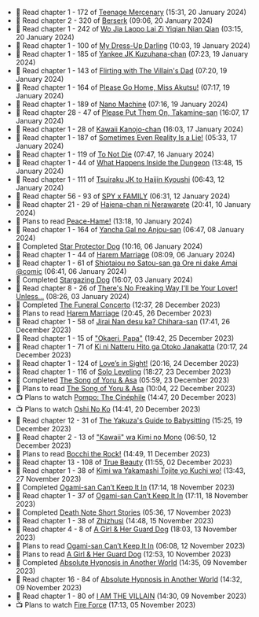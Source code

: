 <!-- ANILIST_ACTIVITY:start -->

-   📖 Read chapter 1 - 172 of [Teenage Mercenary](https://anilist.co/manga/126297) (15:31, 20 January 2024)
-   📖 Read chapter 2 - 320 of [Berserk](https://anilist.co/manga/30002) (09:06, 20 January 2024)
-   📖 Read chapter 1 - 242 of [Wo Jia Laopo Lai Zi Yiqian Nian Qian](https://anilist.co/manga/146267) (03:15, 20 January 2024)
-   📖 Read chapter 1 - 100 of [My Dress-Up Darling](https://anilist.co/manga/101583) (10:03, 19 January 2024)
-   📖 Read chapter 1 - 185 of [Yankee JK Kuzuhana-chan](https://anilist.co/manga/116822) (07:23, 19 January 2024)
-   📖 Read chapter 1 - 143 of [Flirting with The Villain's Dad](https://anilist.co/manga/117581) (07:20, 19 January 2024)
-   📖 Read chapter 1 - 164 of [Please Go Home, Miss Akutsu!](https://anilist.co/manga/113501) (07:17, 19 January 2024)
-   📖 Read chapter 1 - 189 of [Nano Machine](https://anilist.co/manga/120980) (07:16, 19 January 2024)
-   📖 Read chapter 28 - 47 of [Please Put Them On, Takamine-san](https://anilist.co/manga/107559) (16:07, 17 January 2024)
-   📖 Read chapter 1 - 28 of [Kawaii Kanojo-chan](https://anilist.co/manga/144155) (16:03, 17 January 2024)
-   📖 Read chapter 1 - 187 of [Sometimes Even Reality Is a Lie!](https://anilist.co/manga/113076) (05:33, 17 January 2024)
-   📖 Read chapter 1 - 119 of [To Not Die](https://anilist.co/manga/136099) (07:47, 16 January 2024)
-   📖 Read chapter 1 - 44 of [What Happens Inside the Dungeon](https://anilist.co/manga/117728) (13:48, 15 January 2024)
-   📖 Read chapter 1 - 111 of [Tsuiraku JK to Haijin Kyoushi](https://anilist.co/manga/99737) (06:43, 12 January 2024)
-   📖 Read chapter 56 - 93 of [SPY x FAMILY](https://anilist.co/manga/108556) (06:31, 12 January 2024)
-   📖 Read chapter 21 - 29 of [Haiena-chan ni Nerawarete](https://anilist.co/manga/170235) (20:41, 10 January 2024)
-   📖 Plans to read [Peace-Hame!](https://anilist.co/manga/58249) (13:18, 10 January 2024)
-   📖 Read chapter 1 - 164 of [Yancha Gal no Anjou-san](https://anilist.co/manga/101315) (06:47, 08 January 2024)
-   📖 Completed [Star Protector Dog](https://anilist.co/manga/55245) (10:16, 06 January 2024)
-   📖 Read chapter 1 - 44 of [Harem Marriage](https://anilist.co/manga/86283) (08:09, 06 January 2024)
-   📖 Read chapter 1 - 61 of [Shiotaiou no Satou-san ga Ore ni dake Amai @comic](https://anilist.co/manga/123130) (06:41, 06 January 2024)
-   📖 Completed [Stargazing Dog](https://anilist.co/manga/51467) (16:07, 03 January 2024)
-   📖 Read chapter 8 - 26 of [There's No Freaking Way I'll be Your Lover! Unless...](https://anilist.co/manga/119650) (08:26, 03 January 2024)
-   📖 Completed [The Funeral Concerto](https://anilist.co/manga/136506) (12:37, 28 December 2023)
-   📖 Plans to read [Harem Marriage](https://anilist.co/manga/86283) (20:45, 26 December 2023)
-   📖 Read chapter 1 - 58 of [Jirai Nan desu ka? Chihara-san](https://anilist.co/manga/137714) (17:41, 26 December 2023)
-   📖 Read chapter 1 - 15 of ["Okaeri, Papa"](https://anilist.co/manga/154376) (19:42, 25 December 2023)
-   📖 Read chapter 1 - 71 of [Ki ni Natteru Hito ga Otoko Janakatta](https://anilist.co/manga/149544) (20:17, 24 December 2023)
-   📖 Read chapter 1 - 124 of [Love’s in Sight!](https://anilist.co/manga/107445) (20:16, 24 December 2023)
-   📖 Read chapter 1 - 116 of [Solo Leveling](https://anilist.co/manga/105398) (18:27, 23 December 2023)
-   📖 Completed [The Song of Yoru & Asa](https://anilist.co/manga/86364) (05:59, 23 December 2023)
-   📖 Plans to read [The Song of Yoru & Asa](https://anilist.co/manga/86364) (10:04, 22 December 2023)
-   📺 Plans to watch [Pompo: The Cinéphile](https://anilist.co/anime/99900) (14:47, 20 December 2023)
-   📺 Plans to watch [Oshi No Ko](https://anilist.co/anime/150672) (14:41, 20 December 2023)
-   📖 Read chapter 12 - 31 of [The Yakuza's Guide to Babysitting](https://anilist.co/manga/107896) (15:25, 19 December 2023)
-   📖 Read chapter 2 - 13 of ["Kawaii" wa Kimi no Mono](https://anilist.co/manga/121251) (06:50, 12 December 2023)
-   📖 Plans to read [Bocchi the Rock!](https://anilist.co/manga/111258) (14:49, 11 December 2023)
-   📖 Read chapter 13 - 108 of [True Beauty](https://anilist.co/manga/103995) (11:55, 02 December 2023)
-   📖 Read chapter 1 - 38 of [Kimi wa Yakamashi Tojite yo Kuchi wo!](https://anilist.co/manga/149337) (13:43, 27 November 2023)
-   📖 Completed [Ogami-san Can’t Keep It In](https://anilist.co/manga/101755) (17:14, 18 November 2023)
-   📖 Read chapter 1 - 37 of [Ogami-san Can’t Keep It In](https://anilist.co/manga/101755) (17:11, 18 November 2023)
-   📖 Completed [Death Note Short Stories](https://anilist.co/manga/127819) (05:36, 17 November 2023)
-   📖 Read chapter 1 - 38 of [Zhizhusi](https://anilist.co/manga/161716) (14:48, 15 November 2023)
-   📖 Read chapter 4 - 8 of [A Girl & Her Guard Dog](https://anilist.co/manga/106315) (18:03, 13 November 2023)
-   📖 Plans to read [Ogami-san Can’t Keep It In](https://anilist.co/manga/101755) (06:08, 12 November 2023)
-   📖 Plans to read [A Girl & Her Guard Dog](https://anilist.co/manga/106315) (12:53, 10 November 2023)
-   📖 Completed [Absolute Hypnosis in Another World](https://anilist.co/manga/145575) (14:35, 09 November 2023)
-   📖 Read chapter 16 - 84 of [Absolute Hypnosis in Another World](https://anilist.co/manga/145575) (14:32, 09 November 2023)
-   📖 Read chapter 1 - 80 of [I AM THE VILLAIN](https://anilist.co/manga/145498) (14:30, 09 November 2023)
-   📺 Plans to watch [Fire Force](https://anilist.co/anime/105310) (17:13, 05 November 2023)

<!-- ANILIST_ACTIVITY:end -->
